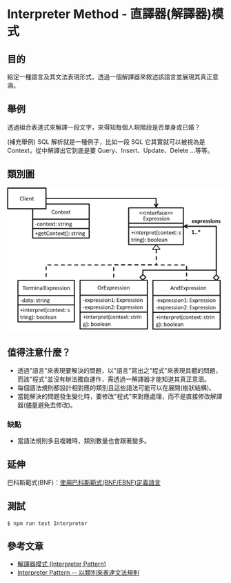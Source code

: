 # Interpreter Method - 直譯器(解譯器)模式
## 目的
給定一種語言及其文法表現形式，透過一個解譯器來敘述該語言並展現其真正意涵。

## 舉例
透過組合表達式來解譯一段文字，來得知每個人現階段是否單身或已婚？

(補充舉例)
SQL 解析就是一種例子，比如一段 SQL 它其實就可以被視為是 Context，從中解譯出它到底是要 Query、Insert、Update、Delete ...等等。

## 類別圖
![Image](uml/example.jpg)

## 值得注意什麼？
- 透過"語言"來表現要解決的問題，以"語言"寫出之"程式"來表現具體的問題，而該"程式"並沒有辦法獨自運作，需透過一解譯器才能知道其真正意涵。
- 每個語法規則都設計相對應的類別且這些語法可能可以在展開(樹狀結構)。
- 當能解決的問題發生變化時，要修改"程式"來對應處理，而不是直接修改解譯器(儘量避免去修改)。
### 缺點
- 當語法規則多且複雜時，類別數量也會跟著變多。

## 延伸
巴科斯範式(BNF)：[使用巴科斯範式(BNF/EBNF)定義語言](https://hackmd.io/@ShenTengTu/HJzCM3aDr)

## 測試
```
$ npm run test Interpreter
```

## 參考文章
- [解譯器模式 (Interpreter Pattern)](http://corrupt003-design-pattern.blogspot.com/2017/01/interpreter-pattern.html)
- [Interpreter Pattern -- 以類別來表達文法規則](http://twmht.github.io/blog/posts/design-pattern/interpreter.html)